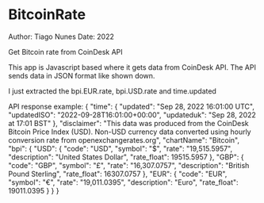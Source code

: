 # BitcoinRate
Author: Tiago Nunes
Date: 2022

Get Bitcoin rate from CoinDesk API

This app is Javascript based where it gets data from CoinDesk API.
The API sends data in JSON format like shown down.

I just extracted the bpi.EUR.rate, bpi.USD.rate and time.updated


API response example:
{
	"time": {
		"updated": "Sep 28, 2022 16:01:00 UTC",
		"updatedISO": "2022-09-28T16:01:00+00:00",
		"updateduk": "Sep 28, 2022 at 17:01 BST"
	},
	"disclaimer": "This data was produced from the CoinDesk Bitcoin Price Index (USD). Non-USD currency data converted using hourly conversion rate from openexchangerates.org",
	"chartName": "Bitcoin",
	"bpi": {
		"USD": {
			"code": "USD",
			"symbol": "&#36;",
			"rate": "19,515.5957",
			"description": "United States Dollar",
			"rate_float": 19515.5957
		},
		"GBP": {
			"code": "GBP",
			"symbol": "&pound;",
			"rate": "16,307.0757",
			"description": "British Pound Sterling",
			"rate_float": 16307.0757
		},
		"EUR": {
			"code": "EUR",
			"symbol": "&euro;",
			"rate": "19,011.0395",
			"description": "Euro",
			"rate_float": 19011.0395
		}
	}
}
